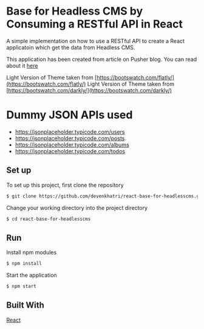 # Base for Headless CMS by Consuming a RESTful API in React
A simple implementation on how to use a RESTful API to create a React applicatoin which get the data from Headless CMS.

This application has been created from article on Pusher blog. You can read about it [here](https://pusher.com/tutorials/consume-restful-api-react)

Light Version of Theme taken from [https://bootswatch.com/flatly/](https://bootswatch.com/flatly/)
Light Version of Theme taken from [https://bootswatch.com/darkly/](https://bootswatch.com/darkly/)

# Dummy JSON APIs used 
- https://jsonplaceholder.typicode.com/users
- https://jsonplaceholder.typicode.com/posts
- https://jsonplaceholder.typicode.com/albums
- https://jsonplaceholder.typicode.com/todos

## Set up
To set up this project, first clone the repository
```bash
$ git clone https://github.com/devenkhatri/react-base-for-headlesscms.git
```

Change your working directory into the project directory
```bash
$ cd react-base-for-headlesscms
```
## Run

Install npm modules
```bash
$ npm install
```

Start the application
```bash
$ npm start
```

## Built With
[React](https://github.com/facebook/create-react-app) 
